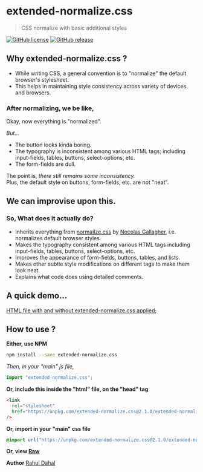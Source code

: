 # extended-normalize.css

> CSS normalize with basic additional styles

[![GitHub license](https://img.shields.io/badge/license-MIT-green)](https://github.com/rahuldahal/extended-normalize.css/blob/master/LICENSE)
[![GitHub release](https://img.shields.io/badge/release-v2.1.0-blue)](https://www.npmjs.com/package/extended-normalize.css)

## Why extended-normalize.css ?

- While writing CSS, a general convention is to "normalize" the default browser's stylesheet.
- This helps in maintaining style consistency across variety of devices and browsers.

### After normalizing, we be like,

Okay, now everything is "normalized". 

*But...*

- The button looks kinda boring.
- The typography is inconsistent among various HTML tags; including input-fields, tables, buttons, select-options, etc.
- The form-fields are dull.

The point is, *there still remains some inconsistency.*<br />
Plus, the default style on buttons, form-fields, etc. are not "neat".

## We can improvise upon this.

### So, What does it actually do?

- Inherits everything from [normailze.css](http://necolas.github.io/normalize.css/) by [Necolas Gallagher](http://nicolasgallagher.com/), i.e. normalizes default browser styles.
- Makes the typography consistent among various HTML tags including input-fields, tables, buttons, select-options, etc.
- Improves the appearance of form-fields, buttons, tables, and lists.
- Makes other subtle style modifications on different tags to make them look neat.
- Explains what code does using detailed comments.

## A quick demo...

[HTML file with and without extended-normalize.css applied](https://github.com/rahuldahal/extended-normalize.css/blob/master/extended-normalize-demo.gif);

## How to use ?

**Either, use NPM**

```sh
npm install --save extended-normalize.css
```

_Then, in your "main" js file,_

```javascript
import "extended-normalize.css";
```

**Or, include this inside the "html" file, on the "head" tag**

```html
<link
  rel="stylesheet"
  href="https://unpkg.com/extended-normalize.css@2.1.0/extended-normalize.css"
/>
```

**Or, import in your "main" css file**

```css
@import url("https://unpkg.com/extended-normalize.css@2.1.0/extended-normalize.css");
```

**Or, view [Raw](https://unpkg.com/extended-normalize.css@2.1.0/extended-normalize.css)**



**Author**
[Rahul Dahal](http://rahuldahal.com.np)
